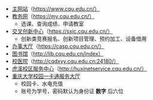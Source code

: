 - [主网站](https://www.cqu.edu.cn/)（https://www.cqu.edu.cn/）  
- [教务网](https://my.cqu.edu.cn/)（https://my.cqu.edu.cn/）  
    - 选课、查询成绩、申请教室  
- [交叉创新中心](https://sxic.cqu.edu.cn/)（https://sxic.cqu.edu.cn/）  
    - 创新类竞赛报名、创新项目管理、预约加工、设备借用  
- [办事大厅](https://casp.cqu.edu.cn/)（https://casp.cqu.edu.cn/）  
- [图书馆](http://lib.cqu.edu.cn/index)（http://lib.cqu.edu.cn/index）  
- [校医院](http://cqdxyy.cqu.edu.cn:24180/)（http://cqdxyy.cqu.edu.cn:24180/）  
- [虎溪校区服务中心](http://huxinetservice.cqu.edu.cn/)（http://huxinetservice.cqu.edu.cn/）  
- [重庆大学校园一卡通服务大厅](http://card.cqu.edu.cn/)  
    - 校园卡、水电充值  
    - 账号为学号，密码默认为身份证 **数字** 后六位  